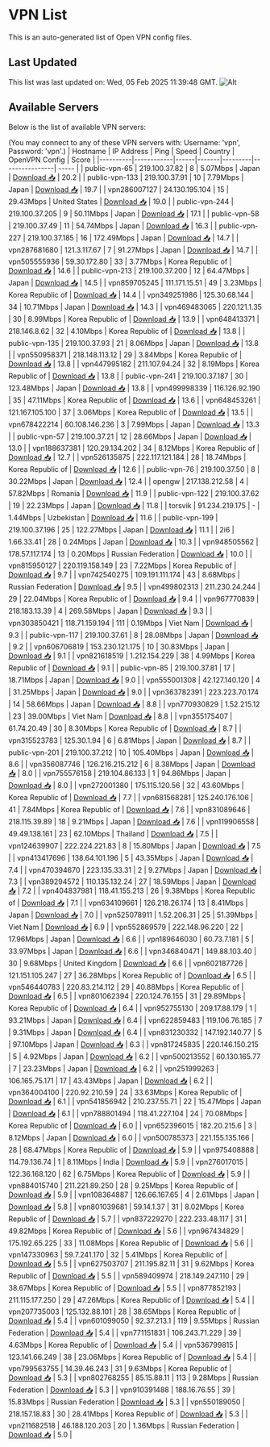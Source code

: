 # VPN List

This is an auto-generated list of Open VPN config files.

## Last Updated

This list was last updated on: Wed, 05 Feb 2025 11:39:48 GMT.
![Alt](https://repobeats.axiom.co/api/embed/186b98318ef1479477931607c1ad7d823f12451f.svg "Repobeats analytics image")

## Available Servers

Below is the list of available VPN servers:

(You may connect to any of these VPN servers with: Username: 'vpn', Password: 'vpn'.)
| Hostname | IP Address | Ping | Speed | Country | OpenVPN Config | Score |
|----------|------------|------|-------|---------|----------------| ----- |
| public-vpn-65 | 219.100.37.82 | 8 | 5.07Mbps | Japan | [Download 📥](./configs/server_0_JP.ovpn) | 20.2 |
| public-vpn-133 | 219.100.37.91 | 10 | 7.79Mbps | Japan | [Download 📥](./configs/server_1_JP.ovpn) | 19.7 |
| vpn286007127 | 24.130.195.104 | 15 | 29.43Mbps | United States | [Download 📥](./configs/server_2_US.ovpn) | 19.0 |
| public-vpn-244 | 219.100.37.205 | 9 | 50.11Mbps | Japan | [Download 📥](./configs/server_3_JP.ovpn) | 17.1 |
| public-vpn-58 | 219.100.37.49 | 11 | 54.74Mbps | Japan | [Download 📥](./configs/server_4_JP.ovpn) | 16.3 |
| public-vpn-227 | 219.100.37.185 | 16 | 172.49Mbps | Japan | [Download 📥](./configs/server_5_JP.ovpn) | 14.7 |
| vpn287681680 | 121.3.117.67 | 7 | 91.27Mbps | Japan | [Download 📥](./configs/server_6_JP.ovpn) | 14.7 |
| vpn505555936 | 59.30.172.80 | 33 | 3.77Mbps | Korea Republic of | [Download 📥](./configs/server_7_KR.ovpn) | 14.6 |
| public-vpn-213 | 219.100.37.200 | 12 | 64.47Mbps | Japan | [Download 📥](./configs/server_8_JP.ovpn) | 14.5 |
| vpn859705245 | 111.171.15.51 | 49 | 3.23Mbps | Korea Republic of | [Download 📥](./configs/server_9_KR.ovpn) | 14.4 |
| vpn349251986 | 125.30.68.144 | 34 | 10.71Mbps | Japan | [Download 📥](./configs/server_10_JP.ovpn) | 14.3 |
| vpn469483065 | 220.121.1.35 | 30 | 8.99Mbps | Korea Republic of | [Download 📥](./configs/server_11_KR.ovpn) | 13.9 |
| vpn648413371 | 218.146.8.62 | 32 | 4.10Mbps | Korea Republic of | [Download 📥](./configs/server_12_KR.ovpn) | 13.8 |
| public-vpn-135 | 219.100.37.93 | 21 | 8.06Mbps | Japan | [Download 📥](./configs/server_13_JP.ovpn) | 13.8 |
| vpn550958371 | 218.148.113.12 | 29 | 3.84Mbps | Korea Republic of | [Download 📥](./configs/server_14_KR.ovpn) | 13.8 |
| vpn447995182 | 211.107.94.24 | 32 | 8.19Mbps | Korea Republic of | [Download 📥](./configs/server_15_KR.ovpn) | 13.8 |
| public-vpn-241 | 219.100.37.187 | 30 | 123.48Mbps | Japan | [Download 📥](./configs/server_16_JP.ovpn) | 13.8 |
| vpn499998339 | 116.126.92.190 | 35 | 47.11Mbps | Korea Republic of | [Download 📥](./configs/server_17_KR.ovpn) | 13.6 |
| vpn648453261 | 121.167.105.100 | 37 | 3.06Mbps | Korea Republic of | [Download 📥](./configs/server_18_KR.ovpn) | 13.5 |
| vpn678422214 | 60.108.146.236 | 3 | 7.99Mbps | Japan | [Download 📥](./configs/server_19_JP.ovpn) | 13.3 |
| public-vpn-57 | 219.100.37.21 | 12 | 28.66Mbps | Japan | [Download 📥](./configs/server_20_JP.ovpn) | 13.0 |
| vpn188637381 | 120.29.134.202 | 34 | 8.12Mbps | Korea Republic of | [Download 📥](./configs/server_21_KR.ovpn) | 12.7 |
| vpn526135875 | 222.117.121.184 | 28 | 18.74Mbps | Korea Republic of | [Download 📥](./configs/server_22_KR.ovpn) | 12.6 |
| public-vpn-76 | 219.100.37.50 | 8 | 30.22Mbps | Japan | [Download 📥](./configs/server_23_JP.ovpn) | 12.4 |
| opengw | 217.138.212.58 | 4 | 57.82Mbps | Romania | [Download 📥](./configs/server_24_RO.ovpn) | 11.9 |
| public-vpn-122 | 219.100.37.62 | 19 | 22.23Mbps | Japan | [Download 📥](./configs/server_25_JP.ovpn) | 11.8 |
| torsvik | 91.234.219.175 | - | 1.44Mbps | Uzbekistan | [Download 📥](./configs/server_26_UZ.ovpn) | 11.6 |
| public-vpn-199 | 219.100.37.196 | 25 | 122.27Mbps | Japan | [Download 📥](./configs/server_27_JP.ovpn) | 11.1 |
| 2i6 | 1.66.33.41 | 28 | 0.24Mbps | Japan | [Download 📥](./configs/server_28_JP.ovpn) | 10.3 |
| vpn948505562 | 178.57.117.174 | 13 | 0.20Mbps | Russian Federation | [Download 📥](./configs/server_29_RU.ovpn) | 10.0 |
| vpn815950127 | 220.119.158.149 | 23 | 7.22Mbps | Korea Republic of | [Download 📥](./configs/server_30_KR.ovpn) | 9.7 |
| vpn742540275 | 109.191.111.174 | 43 | 8.68Mbps | Russian Federation | [Download 📥](./configs/server_31_RU.ovpn) | 9.5 |
| vpn499802313 | 211.230.24.244 | 29 | 22.04Mbps | Korea Republic of | [Download 📥](./configs/server_32_KR.ovpn) | 9.4 |
| vpn967770839 | 218.183.13.39 | 4 | 269.58Mbps | Japan | [Download 📥](./configs/server_33_JP.ovpn) | 9.3 |
| vpn303850421 | 118.71.159.194 | 111 | 0.19Mbps | Viet Nam | [Download 📥](./configs/server_34_VN.ovpn) | 9.3 |
| public-vpn-117 | 219.100.37.61 | 8 | 28.08Mbps | Japan | [Download 📥](./configs/server_35_JP.ovpn) | 9.2 |
| vpn606706819 | 153.230.121.175 | 10 | 30.83Mbps | Japan | [Download 📥](./configs/server_36_JP.ovpn) | 9.1 |
| vpn821618519 | 1.212.154.229 | 38 | 4.99Mbps | Korea Republic of | [Download 📥](./configs/server_37_KR.ovpn) | 9.1 |
| public-vpn-85 | 219.100.37.81 | 17 | 18.71Mbps | Japan | [Download 📥](./configs/server_38_JP.ovpn) | 9.0 |
| vpn555001308 | 42.127.140.120 | 4 | 31.25Mbps | Japan | [Download 📥](./configs/server_39_JP.ovpn) | 9.0 |
| vpn363782391 | 223.223.70.174 | 14 | 58.66Mbps | Japan | [Download 📥](./configs/server_40_JP.ovpn) | 8.8 |
| vpn770930829 | 1.52.215.12 | 23 | 39.00Mbps | Viet Nam | [Download 📥](./configs/server_41_VN.ovpn) | 8.8 |
| vpn355175407 | 61.74.20.49 | 30 | 8.30Mbps | Korea Republic of | [Download 📥](./configs/server_42_KR.ovpn) | 8.7 |
| vpn315523783 | 125.30.1.94 | 6 | 6.81Mbps | Japan | [Download 📥](./configs/server_43_JP.ovpn) | 8.7 |
| public-vpn-201 | 219.100.37.212 | 10 | 105.40Mbps | Japan | [Download 📥](./configs/server_44_JP.ovpn) | 8.6 |
| vpn356087746 | 126.216.215.212 | 6 | 8.38Mbps | Japan | [Download 📥](./configs/server_45_JP.ovpn) | 8.0 |
| vpn755576158 | 219.104.86.133 | 1 | 94.86Mbps | Japan | [Download 📥](./configs/server_46_JP.ovpn) | 8.0 |
| vpn272001380 | 175.115.120.56 | 32 | 43.60Mbps | Korea Republic of | [Download 📥](./configs/server_47_KR.ovpn) | 7.7 |
| vpn681568281 | 125.240.176.106 | 41 | 7.84Mbps | Korea Republic of | [Download 📥](./configs/server_48_KR.ovpn) | 7.6 |
| vpn831089646 | 218.115.39.89 | 18 | 9.21Mbps | Japan | [Download 📥](./configs/server_49_JP.ovpn) | 7.6 |
| vpn119906558 | 49.49.138.161 | 23 | 62.10Mbps | Thailand | [Download 📥](./configs/server_50_TH.ovpn) | 7.5 |
| vpn124639907 | 222.224.221.83 | 8 | 15.80Mbps | Japan | [Download 📥](./configs/server_51_JP.ovpn) | 7.5 |
| vpn413417696 | 138.64.101.196 | 5 | 43.35Mbps | Japan | [Download 📥](./configs/server_52_JP.ovpn) | 7.4 |
| vpn470394670 | 223.135.33.31 | 2 | 9.27Mbps | Japan | [Download 📥](./configs/server_53_JP.ovpn) | 7.3 |
| vpn389294572 | 110.135.132.24 | 27 | 18.59Mbps | Japan | [Download 📥](./configs/server_54_JP.ovpn) | 7.2 |
| vpn404837981 | 118.41.155.213 | 26 | 9.38Mbps | Korea Republic of | [Download 📥](./configs/server_55_KR.ovpn) | 7.1 |
| vpn634109661 | 126.218.26.174 | 13 | 8.41Mbps | Japan | [Download 📥](./configs/server_56_JP.ovpn) | 7.0 |
| vpn525078911 | 1.52.206.31 | 25 | 51.39Mbps | Viet Nam | [Download 📥](./configs/server_57_VN.ovpn) | 6.9 |
| vpn552869579 | 222.148.96.220 | 22 | 17.96Mbps | Japan | [Download 📥](./configs/server_58_JP.ovpn) | 6.6 |
| vpn189646030 | 60.73.7.181 | 5 | 33.97Mbps | Japan | [Download 📥](./configs/server_59_JP.ovpn) | 6.6 |
| vpn346840471 | 149.88.103.40 | 30 | 9.68Mbps | United Kingdom | [Download 📥](./configs/server_60_GB.ovpn) | 6.6 |
| vpn602187726 | 121.151.105.247 | 27 | 36.28Mbps | Korea Republic of | [Download 📥](./configs/server_61_KR.ovpn) | 6.5 |
| vpn546440783 | 220.83.214.112 | 29 | 40.88Mbps | Korea Republic of | [Download 📥](./configs/server_62_KR.ovpn) | 6.5 |
| vpn801062394 | 220.124.76.155 | 31 | 29.89Mbps | Korea Republic of | [Download 📥](./configs/server_63_KR.ovpn) | 6.4 |
| vpn952755130 | 209.17.88.179 | 1 | 93.21Mbps | Japan | [Download 📥](./configs/server_64_JP.ovpn) | 6.4 |
| vpn622859483 | 119.106.76.185 | 7 | 9.31Mbps | Japan | [Download 📥](./configs/server_65_JP.ovpn) | 6.4 |
| vpn831230332 | 147.192.140.77 | 5 | 97.10Mbps | Japan | [Download 📥](./configs/server_66_JP.ovpn) | 6.3 |
| vpn817245835 | 220.146.150.215 | 5 | 4.92Mbps | Japan | [Download 📥](./configs/server_67_JP.ovpn) | 6.2 |
| vpn500213552 | 60.130.165.77 | 7 | 23.23Mbps | Japan | [Download 📥](./configs/server_68_JP.ovpn) | 6.2 |
| vpn251999263 | 106.165.75.171 | 17 | 43.43Mbps | Japan | [Download 📥](./configs/server_69_JP.ovpn) | 6.2 |
| vpn364004100 | 220.92.210.59 | 24 | 33.63Mbps | Korea Republic of | [Download 📥](./configs/server_70_KR.ovpn) | 6.1 |
| vpn541856942 | 210.237.55.71 | 22 | 15.47Mbps | Japan | [Download 📥](./configs/server_71_JP.ovpn) | 6.1 |
| vpn788801494 | 118.41.227.104 | 24 | 70.08Mbps | Korea Republic of | [Download 📥](./configs/server_72_KR.ovpn) | 6.0 |
| vpn652396015 | 182.20.215.6 | 3 | 8.12Mbps | Japan | [Download 📥](./configs/server_73_JP.ovpn) | 6.0 |
| vpn500785373 | 221.155.135.166 | 28 | 68.47Mbps | Korea Republic of | [Download 📥](./configs/server_74_KR.ovpn) | 5.9 |
| vpn975408888 | 114.79.136.74 | 1 | 8.11Mbps | India | [Download 📥](./configs/server_75_IN.ovpn) | 5.9 |
| vpn276017015 | 122.36.168.120 | 62 | 6.75Mbps | Korea Republic of | [Download 📥](./configs/server_76_KR.ovpn) | 5.9 |
| vpn884015740 | 211.221.89.250 | 28 | 9.25Mbps | Korea Republic of | [Download 📥](./configs/server_77_KR.ovpn) | 5.9 |
| vpn108364887 | 126.66.167.65 | 4 | 2.61Mbps | Japan | [Download 📥](./configs/server_78_JP.ovpn) | 5.8 |
| vpn801039681 | 59.14.1.37 | 31 | 8.02Mbps | Korea Republic of | [Download 📥](./configs/server_79_KR.ovpn) | 5.7 |
| vpn837229270 | 222.233.48.117 | 31 | 49.82Mbps | Korea Republic of | [Download 📥](./configs/server_80_KR.ovpn) | 5.6 |
| vpn967434829 | 175.192.65.225 | 33 | 11.08Mbps | Korea Republic of | [Download 📥](./configs/server_81_KR.ovpn) | 5.6 |
| vpn147330963 | 59.7.241.170 | 32 | 5.41Mbps | Korea Republic of | [Download 📥](./configs/server_82_KR.ovpn) | 5.5 |
| vpn627503707 | 211.195.82.11 | 31 | 9.62Mbps | Korea Republic of | [Download 📥](./configs/server_83_KR.ovpn) | 5.5 |
| vpn589409974 | 218.149.247.110 | 29 | 38.67Mbps | Korea Republic of | [Download 📥](./configs/server_84_KR.ovpn) | 5.5 |
| vpn877852193 | 211.115.177.250 | 29 | 47.26Mbps | Korea Republic of | [Download 📥](./configs/server_85_KR.ovpn) | 5.4 |
| vpn207735003 | 125.132.88.101 | 28 | 38.65Mbps | Korea Republic of | [Download 📥](./configs/server_86_KR.ovpn) | 5.4 |
| vpn601099050 | 92.37.213.1 | 119 | 9.55Mbps | Russian Federation | [Download 📥](./configs/server_87_RU.ovpn) | 5.4 |
| vpn771151831 | 106.243.71.229 | 39 | 4.63Mbps | Korea Republic of | [Download 📥](./configs/server_88_KR.ovpn) | 5.4 |
| vpn536799815 | 123.141.66.249 | 38 | 23.06Mbps | Korea Republic of | [Download 📥](./configs/server_89_KR.ovpn) | 5.4 |
| vpn799563755 | 14.39.46.243 | 31 | 9.63Mbps | Korea Republic of | [Download 📥](./configs/server_90_KR.ovpn) | 5.3 |
| vpn802768255 | 85.15.88.11 | 113 | 9.28Mbps | Russian Federation | [Download 📥](./configs/server_91_RU.ovpn) | 5.3 |
| vpn910391488 | 188.16.76.55 | 39 | 15.83Mbps | Russian Federation | [Download 📥](./configs/server_92_RU.ovpn) | 5.3 |
| vpn550189050 | 218.157.18.83 | 30 | 28.41Mbps | Korea Republic of | [Download 📥](./configs/server_93_KR.ovpn) | 5.3 |
| vpn211682518 | 46.188.120.203 | 20 | 1.36Mbps | Russian Federation | [Download 📥](./configs/server_94_RU.ovpn) | 5.0 |
